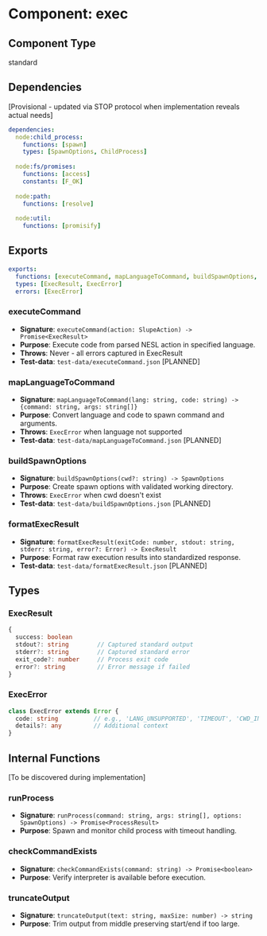 # Component: exec

## Component Type
standard

## Dependencies
[Provisional - updated via STOP protocol when implementation reveals actual needs]

```yaml
dependencies:
  node:child_process:
    functions: [spawn]
    types: [SpawnOptions, ChildProcess]
  
  node:fs/promises:
    functions: [access]
    constants: [F_OK]
    
  node:path:
    functions: [resolve]
    
  node:util:
    functions: [promisify]
```

## Exports

```yaml
exports:
  functions: [executeCommand, mapLanguageToCommand, buildSpawnOptions, formatExecResult]
  types: [ExecResult, ExecError]
  errors: [ExecError]
```

### executeCommand
- **Signature**: `executeCommand(action: SlupeAction) -> Promise<ExecResult>`
- **Purpose**: Execute code from parsed NESL action in specified language.
- **Throws**: Never - all errors captured in ExecResult
- **Test-data**: `test-data/executeCommand.json` [PLANNED]

### mapLanguageToCommand
- **Signature**: `mapLanguageToCommand(lang: string, code: string) -> {command: string, args: string[]}`
- **Purpose**: Convert language and code to spawn command and arguments.
- **Throws**: `ExecError` when language not supported
- **Test-data**: `test-data/mapLanguageToCommand.json` [PLANNED]

### buildSpawnOptions
- **Signature**: `buildSpawnOptions(cwd?: string) -> SpawnOptions`
- **Purpose**: Create spawn options with validated working directory.
- **Throws**: `ExecError` when cwd doesn't exist
- **Test-data**: `test-data/buildSpawnOptions.json` [PLANNED]

### formatExecResult
- **Signature**: `formatExecResult(exitCode: number, stdout: string, stderr: string, error?: Error) -> ExecResult`
- **Purpose**: Format raw execution results into standardized response.
- **Test-data**: `test-data/formatExecResult.json` [PLANNED]

## Types

### ExecResult
```typescript
{
  success: boolean
  stdout?: string        // Captured standard output
  stderr?: string        // Captured standard error  
  exit_code?: number     // Process exit code
  error?: string         // Error message if failed
}
```

### ExecError
```typescript
class ExecError extends Error {
  code: string          // e.g., 'LANG_UNSUPPORTED', 'TIMEOUT', 'CWD_INVALID'
  details?: any         // Additional context
}
```

## Internal Functions
[To be discovered during implementation]

### runProcess
- **Signature**: `runProcess(command: string, args: string[], options: SpawnOptions) -> Promise<ProcessResult>`
- **Purpose**: Spawn and monitor child process with timeout handling.

### checkCommandExists
- **Signature**: `checkCommandExists(command: string) -> Promise<boolean>`
- **Purpose**: Verify interpreter is available before execution.

### truncateOutput
- **Signature**: `truncateOutput(text: string, maxSize: number) -> string`
- **Purpose**: Trim output from middle preserving start/end if too large.